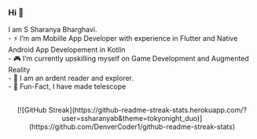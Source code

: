 ### Hi 👋
<p>
  I am S Sharanya Bharghavi.
   <br>
  - ⚡️ I’m am Mobille App Developer with experience in Flutter and Native Android App Developement in Kotlin<br>
  - 🎮 I’m currently upskilling myself on Game Development and Augmented Reality<br>
  - 🌱 I am an ardent reader and explorer.<br>
  - 🔭 Fun-Fact, I have made telescope<br><br>
  <p align="center">
  [![GitHub Streak](https://github-readme-streak-stats.herokuapp.com/?user=ssharanyab&theme=tokyonight_duo)](https://github.com/DenverCoder1/github-readme-streak-stats)
  </p>

</p>




